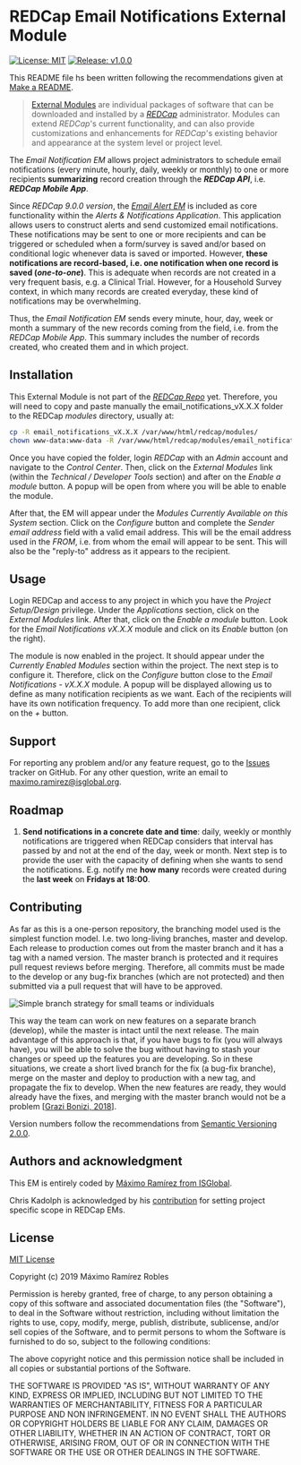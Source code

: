 # REDCap Email Notifications External Module

[![License: MIT](https://img.shields.io/github/license/mashape/apistatus.svg)](https://opensource.org/licenses/MIT)
[![Release: v1.0.0](https://img.shields.io/github/release/maxramirez84/redcap-email-notifications-module.svg)](https://github.com/maxramirez84/redcap-email-notifications-module/releases/tag/v1.0.0)

This README file hs been written following the recommendations given at [Make a README](https://www.makeareadme.com/).

> [External Modules](https://github.com/vanderbilt/redcap-external-modules) are individual packages of software that can
be downloaded and installed by a [_REDCap_](https://www.project-redcap.org/) administrator. Modules can extend 
_REDCap_'s current functionality, and can also provide customizations and enhancements for _REDCap_'s existing behavior 
and appearance at the system level or project level.

The _Email Notification EM_ allows project administrators to schedule email notifications (every minute, hourly, daily,
weekly or monthly) to one or more recipients **summarizing** record creation through the **_REDCap API_**, i.e. 
**_REDCap Mobile App_**. 

Since _REDCap 9.0.0 version_, the [_Email Alert EM_](https://github.com/vanderbilt-redcap/email-alerts-module) is 
included as core functionality within the _Alerts & Notifications Application_. This application allows users to 
construct alerts and send customized email notifications. These notifications may be sent to one or more recipients and 
can be triggered or scheduled when a form/survey is saved and/or based on conditional logic whenever data is saved or 
imported. However, **these notifications are record-based, i.e. one notification when one record is saved 
(_one-to-one_)**. This is adequate when records are not created in a very frequent basis, e.g. a Clinical Trial. 
However, for a Household Survey context, in which many records are created everyday, these kind of notifications may be 
overwhelming.

Thus, the _Email Notification EM_ sends every minute, hour, day, week or month a summary of the new records coming from 
the field, i.e. from the _REDCap Mobile App_. This summary includes the number of records created, who created them and 
in which project.

## Installation

This External Module is not part of the [_REDCap Repo_](https://redcap.vanderbilt.edu/consortium/modules/index.php) yet.
Therefore, you will need to copy and paste manually the email_notifications_vX.X.X folder to the REDCap _modules_ 
directory, usually at:

```bash
cp -R email_notifications_vX.X.X /var/www/html/redcap/modules/
chown www-data:www-data -R /var/www/html/redcap/modules/email_notifications_vX.X.X 
```

Once you have copied the folder, login _REDCap_ with an _Admin_ account and navigate to the _Control Center_. Then, 
click on the _External Modules_ link (within the _Technical / Developer Tools_ section) and after on the 
_Enable a module_ button. A popup will be open from where you will be able to enable the module.

After that, the EM will appear under the _Modules Currently Available on this System_ section. Click on the _Configure_
button and complete the _Sender email address_ field with a valid email address. This will be the email address used in
the _FROM_, i.e. from whom the email will appear to be sent. This will also be the "reply-to" address as it appears to 
the recipient.

## Usage

Login REDCap and access to any project in which you have the _Project Setup/Design_ privilege. Under the _Applications_
section, click on the _External Modules_ link. After that, click on the _Enable a module_ button. Look for the 
_Email Notifications vX.X.X_ module and click on its _Enable_ button (on the right). 

The module is now enabled in the project. It should appear under the _Currently Enabled Modules_ section within the 
project. The next step is to configure it. Therefore, click on the _Configure_ button close to the 
_Email Notifications - vX.X.X_ module. A popup will be displayed allowing us to define as many notification recipients
as we want. Each of the recipients will have its own notification frequency. To add more than one recipient, click on
the _+_ button. 

## Support

For reporting any problem and/or any feature request, go to the 
[Issues](https://github.com/maxramirez84/redcap-email-notifications-module/issues) tracker on GitHub. For any other 
question, write an email to [maximo.ramirez@isglobal.org](mailto:maximo.ramirez@isglobal.org).

## Roadmap

1. **Send notifications in a concrete date and time**: daily, weekly or monthly notifications are triggered when REDCap
considers that interval has passed by and not at the end of the day, week or month. Next step is to provide the user
with the capacity of defining when she wants to send the notifications. E.g. notify me **how many** records were created 
during the **last week** on **Fridays at 18:00**.

## Contributing

As far as this is a one-person repository, the branching model used is the simplest function model. I.e. two long-living
branches, master and develop. Each release to production comes out from the master branch and it has a tag with a named
version. The master branch is protected and it requires pull request reviews before merging. Therefore, all commits must 
be made to the develop or any bug-fix branches (which are not protected) and then submitted via a pull request that will 
have to be approved.

![Simple branch strategy for small teams or individuals](https://cdn-images-1.medium.com/max/1600/1*_W8zvBeP6cKLFUjO5wzn3Q.png)

This way the team can work on new features on a separate branch (develop), while the master is intact until the next 
release. The main advantage of this approach is that, if you have bugs to fix (you will always have), you will be able 
to solve the bug without having to stash your changes or speed up the features you are developing. So in these 
situations, we create a short lived branch for the fix (a bug-fix branche), merge on the master and deploy to production 
with a new tag, and propagate the fix to develop. When the new features are ready, they would already have the fixes, 
and merging with the master branch would not be a problem [[Grazi Bonizi, 2018](https://medium.com/@grazibonizi/the-best-branching-model-to-work-with-git-4008a8098e6a)].

Version numbers follow the recommendations from [Semantic Versioning 2.0.0](https://semver.org/). 

## Authors and acknowledgment

This EM is entirely coded by [Máximo Ramírez from ISGlobal](https://www.isglobal.org/en/person?p_p_id=viewpersona_WAR_intranetportlet&p_p_lifecycle=0&p_p_col_id=column-3&p_p_col_count=1&_viewpersona_WAR_intranetportlet_struts_action=%2Fview%2FpersonaView&_viewpersona_WAR_intranetportlet_personaId=9401&_viewpersona_WAR_intranetportlet_typeOfPeople=staff).

Chris Kadolph is acknowledged by his [contribution](https://community.projectredcap.org/questions/46367/project-specific-external-module-cron-jobs.html) 
for setting project specific scope in REDCap EMs. 

## License

[MIT License](https://opensource.org/licenses/MIT)

Copyright (c) 2019 Máximo Ramírez Robles

Permission is hereby granted, free of charge, to any person obtaining a copy of this software and associated 
documentation files (the "Software"), to deal in the Software without restriction, including without limitation the 
rights to use, copy, modify, merge, publish, distribute, sublicense, and/or sell copies of the Software, and to permit 
persons to whom the Software is furnished to do so, subject to the following conditions:

The above copyright notice and this permission notice shall be included in all copies or substantial portions of the 
Software.

THE SOFTWARE IS PROVIDED "AS IS", WITHOUT WARRANTY OF ANY KIND, EXPRESS OR IMPLIED, INCLUDING BUT NOT LIMITED TO THE 
WARRANTIES OF MERCHANTABILITY, FITNESS FOR A PARTICULAR PURPOSE AND NON INFRINGEMENT. IN NO EVENT SHALL THE AUTHORS OR 
COPYRIGHT HOLDERS BE LIABLE FOR ANY CLAIM, DAMAGES OR OTHER LIABILITY, WHETHER IN AN ACTION OF CONTRACT, TORT OR 
OTHERWISE, ARISING FROM, OUT OF OR IN CONNECTION WITH THE SOFTWARE OR THE USE OR OTHER DEALINGS IN THE SOFTWARE.